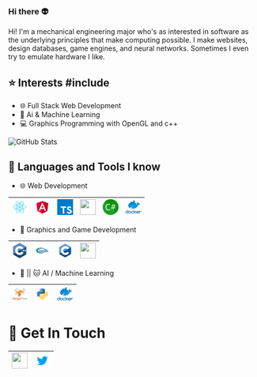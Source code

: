 ### Hi there :alien:

<!--
**tic-tacs/tic-tacs** is a ✨ _special_ ✨ repository because its `README.md` (this file) appears on your GitHub profile.

Here are some ideas to get you started:

- 🔭 I’m currently working on ...
- 🌱 I’m currently learning ...
- 👯 I’m looking to collaborate on ...
- 🤔 I’m looking for help with ...
- 💬 Ask me about ...
- 📫 How to reach me: ...
- 😄 Pronouns: ...
- ⚡ Fun fact: ...
-->

Hi! I'm a mechanical engineering major who's as interested in software as the underlying principles that make computing possible. I make websites, design databases, game engines, and neural networks. Sometimes I even try to emulate hardware I like. 

## :star: Interests #include
 - :globe_with_meridians: Full Stack Web Development
 - :crystal_ball: Ai & Machine Learning
 - :computer: Graphics Programming with OpenGL and c++

![GitHub Stats](https://github-readme-stats.vercel.app/api?username=tic-tacs&theme=radical)
## :hammer: Languages and Tools I know

- :globe_with_meridians: Web Development

| <img height="32" width="32" src="https://raw.githubusercontent.com/github/explore/80688e429a7d4ef2fca1e82350fe8e3517d3494d/topics/react/react.png" />  | <img height="32" width="32" src="https://raw.githubusercontent.com/github/explore/80688e429a7d4ef2fca1e82350fe8e3517d3494d/topics/angular/angular.png" /> | <img height="32" width="32" src="https://raw.githubusercontent.com/github/explore/80688e429a7d4ef2fca1e82350fe8e3517d3494d/topics/typescript/typescript.png" /> | <img height="32" width="32" src="https://upload.wikimedia.org/wikipedia/commons/thumb/e/ee/.NET_Core_Logo.svg/1200px-.NET_Core_Logo.svg.png" />  | <img height="32" width="32" src="https://raw.githubusercontent.com/github/explore/80688e429a7d4ef2fca1e82350fe8e3517d3494d/topics/csharp/csharp.png" /> | <img height="32" width="32" src="https://raw.githubusercontent.com/github/explore/80688e429a7d4ef2fca1e82350fe8e3517d3494d/topics/docker/docker.png" />  | 
| :---:         |     :---:      |      :---:  |  :---:         |     :---:      |      :---:  |

- :crystal_ball: Graphics and Game Development


 <img height="32" width="32" src="https://raw.githubusercontent.com/github/explore/180320cffc25f4ed1bbdfd33d4db3a66eeeeb358/topics/cpp/cpp.png" /> | <img height="32" width="32" src="https://raw.githubusercontent.com/github/explore/80688e429a7d4ef2fca1e82350fe8e3517d3494d/topics/opengl/opengl.png" />  | <img height="32" width="32" src="https://raw.githubusercontent.com/github/explore/f3e22f0dca2be955676bc70d6214b95b13354ee8/topics/c/c.png" /> | <img height="32" width="32" src="https://i.redd.it/tu3gt6ysfxq71.png" />  | 
| :---:         |     :---:      |      :---:  |  :---:         | 

-  :dog: || :cat: AI / Machine Learning


| <img height="32" width="32" src="https://raw.githubusercontent.com/github/explore/80688e429a7d4ef2fca1e82350fe8e3517d3494d/topics/tensorflow/tensorflow.png" /> | <img height="32" width="32" src="https://raw.githubusercontent.com/github/explore/80688e429a7d4ef2fca1e82350fe8e3517d3494d/topics/python/python.png" /> | <img height="32" width="32" src="https://raw.githubusercontent.com/github/explore/80688e429a7d4ef2fca1e82350fe8e3517d3494d/topics/docker/docker.png" />  | 
| :---:         |     :---:      |      :---:  |  

# :blue_heart: Get In Touch
| [<img height="32" width="32" src="https://cdn-icons-png.flaticon.com/512/174/174857.png" />](https://www.linkedin.com/in/christian-mark-g-solon-24b9891a1/) | [<img height="32" width="32" src="https://raw.githubusercontent.com/github/explore/80688e429a7d4ef2fca1e82350fe8e3517d3494d/topics/twitter/twitter.png" />](https://twitter.com/hellschristian)| 
| :---:         |     :---:      |    

